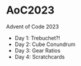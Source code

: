 # AoC2023
Advent of Code 2023

- Day 1: Trebuchet?!
- Day 2: Cube Conundrum
- Day 3: Gear Ratios
- Day 4: Scratchcards
